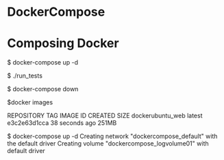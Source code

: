 # DockerCompose
# Composing Docker 
$ docker-compose up -d

$ ./run_tests

$ docker-compose down

$docker images

REPOSITORY          TAG                 IMAGE ID            CREATED             SIZE
dockerubuntu_web    latest              e3c2e63d1cca        38 seconds ago      251MB


$ docker-compose up -d
Creating network "dockercompose_default" with the default driver
Creating volume "dockercompose_logvolume01" with default driver
